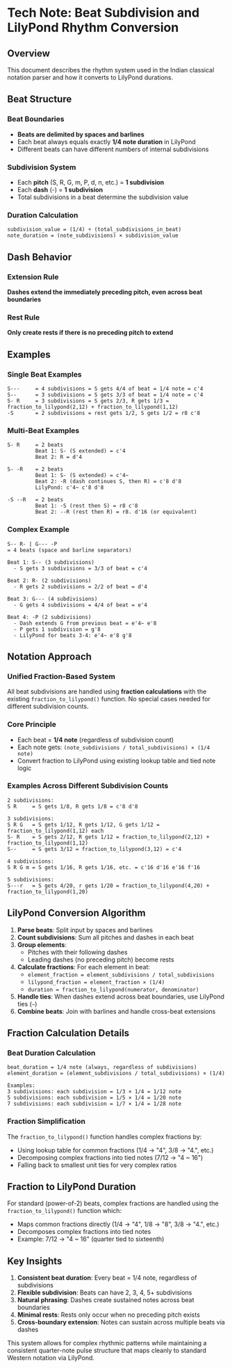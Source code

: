 # Tech Note: Beat Subdivision and LilyPond Rhythm Conversion

## Overview

This document describes the rhythm system used in the Indian classical notation parser and how it converts to LilyPond durations.

## Beat Structure

### Beat Boundaries
- **Beats are delimited by spaces and barlines**
- Each beat always equals exactly **1/4 note duration** in LilyPond
- Different beats can have different numbers of internal subdivisions

### Subdivision System
- Each **pitch** (S, R, G, m, P, d, n, etc.) = **1 subdivision**
- Each **dash** (-) = **1 subdivision** 
- Total subdivisions in a beat determine the subdivision value

### Duration Calculation
```
subdivision_value = (1/4) ÷ (total_subdivisions_in_beat)
note_duration = (note_subdivisions) × subdivision_value
```

## Dash Behavior

### Extension Rule
**Dashes extend the immediately preceding pitch, even across beat boundaries**

### Rest Rule  
**Only create rests if there is no preceding pitch to extend**

## Examples

### Single Beat Examples
```
S---     = 4 subdivisions = S gets 4/4 of beat = 1/4 note = c'4
S--      = 3 subdivisions = S gets 3/3 of beat = 1/4 note = c'4  
S- R     = 3 subdivisions = S gets 2/3, R gets 1/3 = fraction_to_lilypond(2,12) + fraction_to_lilypond(1,12)
-S       = 2 subdivisions = rest gets 1/2, S gets 1/2 = r8 c'8
```

### Multi-Beat Examples
```
S- R     = 2 beats
         Beat 1: S- (S extended) = c'4
         Beat 2: R = d'4

S- -R    = 2 beats  
         Beat 1: S- (S extended) = c'4~
         Beat 2: -R (dash continues S, then R) = c'8 d'8
         LilyPond: c'4~ c'8 d'8

-S --R   = 2 beats
         Beat 1: -S (rest then S) = r8 c'8  
         Beat 2: --R (rest then R) = r8. d'16 (or equivalent)
```

### Complex Example
```
S-- R- | G--- -P
= 4 beats (space and barline separators)

Beat 1: S-- (3 subdivisions)
  - S gets 3 subdivisions = 3/3 of beat = c'4

Beat 2: R- (2 subdivisions)  
  - R gets 2 subdivisions = 2/2 of beat = d'4

Beat 3: G--- (4 subdivisions)
  - G gets 4 subdivisions = 4/4 of beat = e'4

Beat 4: -P (2 subdivisions)
  - Dash extends G from previous beat = e'4~ e'8
  - P gets 1 subdivision = g'8
  - LilyPond for beats 3-4: e'4~ e'8 g'8
```

## Notation Approach

### Unified Fraction-Based System
All beat subdivisions are handled using **fraction calculations** with the existing `fraction_to_lilypond()` function. No special cases needed for different subdivision counts.

### Core Principle
- Each beat = **1/4 note** (regardless of subdivision count)
- Each note gets: `(note_subdivisions / total_subdivisions) × (1/4 note)`
- Convert fraction to LilyPond using existing lookup table and tied note logic

### Examples Across Different Subdivision Counts
```
2 subdivisions:
S R     = S gets 1/8, R gets 1/8 = c'8 d'8

3 subdivisions:
S R G   = S gets 1/12, R gets 1/12, G gets 1/12 = fraction_to_lilypond(1,12) each
S- R    = S gets 2/12, R gets 1/12 = fraction_to_lilypond(2,12) + fraction_to_lilypond(1,12)
S--     = S gets 3/12 = fraction_to_lilypond(3,12) = c'4

4 subdivisions:
S R G m = S gets 1/16, R gets 1/16, etc. = c'16 d'16 e'16 f'16

5 subdivisions:  
S---r   = S gets 4/20, r gets 1/20 = fraction_to_lilypond(4,20) + fraction_to_lilypond(1,20)
```

## LilyPond Conversion Algorithm

1. **Parse beats**: Split input by spaces and barlines
2. **Count subdivisions**: Sum all pitches and dashes in each beat  
3. **Group elements**: 
   - Pitches with their following dashes
   - Leading dashes (no preceding pitch) become rests
4. **Calculate fractions**: For each element in beat:
   - `element_fraction = element_subdivisions / total_subdivisions`
   - `lilypond_fraction = element_fraction × (1/4)`
   - `duration = fraction_to_lilypond(numerator, denominator)`
5. **Handle ties**: When dashes extend across beat boundaries, use LilyPond ties (`~`)
6. **Combine beats**: Join with barlines and handle cross-beat extensions

## Fraction Calculation Details

### Beat Duration Calculation
```
beat_duration = 1/4 note (always, regardless of subdivisions)
element_duration = (element_subdivisions / total_subdivisions) × (1/4)

Examples:
3 subdivisions: each subdivision = 1/3 × 1/4 = 1/12 note
5 subdivisions: each subdivision = 1/5 × 1/4 = 1/20 note  
7 subdivisions: each subdivision = 1/7 × 1/4 = 1/28 note
```

### Fraction Simplification
The `fraction_to_lilypond()` function handles complex fractions by:
- Using lookup table for common fractions (1/4 → "4", 3/8 → "4.", etc.)
- Decomposing complex fractions into tied notes (7/12 → "4 ~ 16")
- Falling back to smallest unit ties for very complex ratios

## Fraction to LilyPond Duration

For standard (power-of-2) beats, complex fractions are handled using the `fraction_to_lilypond()` function which:
- Maps common fractions directly (1/4 → "4", 1/8 → "8", 3/8 → "4.", etc.)
- Decomposes complex fractions into tied notes
- Example: 7/12 → "4 ~ 16" (quarter tied to sixteenth)

## Key Insights

1. **Consistent beat duration**: Every beat = 1/4 note, regardless of subdivisions
2. **Flexible subdivision**: Beats can have 2, 3, 4, 5+ subdivisions  
3. **Natural phrasing**: Dashes create sustained notes across beat boundaries
4. **Minimal rests**: Rests only occur when no preceding pitch exists
5. **Cross-boundary extension**: Notes can sustain across multiple beats via dashes

This system allows for complex rhythmic patterns while maintaining a consistent quarter-note pulse structure that maps cleanly to standard Western notation via LilyPond.